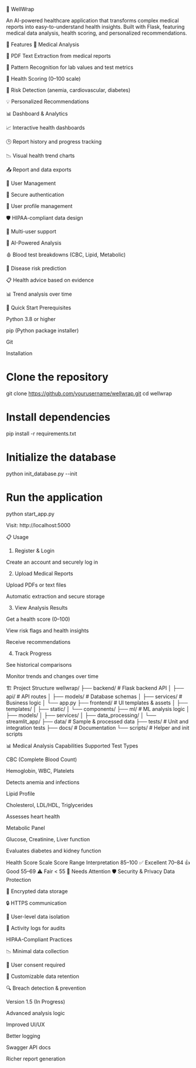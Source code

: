 🏥 WellWrap

An AI-powered healthcare application that transforms complex medical reports into easy-to-understand health insights. Built with Flask, featuring medical data analysis, health scoring, and personalized recommendations.








🌟 Features
🔬 Medical Analysis

📄 PDF Text Extraction from medical reports

🧠 Pattern Recognition for lab values and test metrics

🎯 Health Scoring (0–100 scale)

🚩 Risk Detection (anemia, cardiovascular, diabetes)

💡 Personalized Recommendations

📊 Dashboard & Analytics

📈 Interactive health dashboards

🕒 Report history and progress tracking

📉 Visual health trend charts

📤 Report and data exports

🔐 User Management

🔑 Secure authentication

👤 User profile management

🛡️ HIPAA-compliant data design

👥 Multi-user support

🤖 AI-Powered Analysis

🩸 Blood test breakdowns (CBC, Lipid, Metabolic)

🧬 Disease risk prediction

📋 Health advice based on evidence

📊 Trend analysis over time

🚀 Quick Start
Prerequisites

Python 3.8 or higher

pip (Python package installer)

Git

Installation
# Clone the repository
git clone https://github.com/yourusername/wellwrap.git
cd wellwrap

# Install dependencies
pip install -r requirements.txt

# Initialize the database
python init_database.py --init

# Run the application
python start_app.py


Visit: http://localhost:5000

📋 Usage
1. Register & Login

Create an account and securely log in

2. Upload Medical Reports

Upload PDFs or text files

Automatic extraction and secure storage

3. View Analysis Results

Get a health score (0–100)

View risk flags and health insights

Receive recommendations

4. Track Progress

See historical comparisons

Monitor trends and changes over time

🏗️ Project Structure
wellwrap/
├── backend/           # Flask backend API
│   ├── api/           # API routes
│   ├── models/        # Database schemas
│   ├── services/      # Business logic
│   └── app.py
├── frontend/          # UI templates & assets
│   ├── templates/
│   ├── static/
│   └── components/
├── ml/                # ML analysis logic
│   ├── models/
│   ├── services/
│   ├── data_processing/
│   └── streamlit_app/
├── data/              # Sample & processed data
├── tests/             # Unit and integration tests
├── docs/              # Documentation
└── scripts/           # Helper and init scripts

📊 Medical Analysis Capabilities
Supported Test Types

CBC (Complete Blood Count)

Hemoglobin, WBC, Platelets

Detects anemia and infections

Lipid Profile

Cholesterol, LDL/HDL, Triglycerides

Assesses heart health

Metabolic Panel

Glucose, Creatinine, Liver function

Evaluates diabetes and kidney function

Health Score Scale
Score Range	Interpretation
85–100	✅ Excellent
70–84	👍 Good
55–69	⚠️ Fair
< 55	🚨 Needs Attention
🛡️ Security & Privacy
Data Protection

🔐 Encrypted data storage

🔒 HTTPS communication

👤 User-level data isolation

📝 Activity logs for audits

HIPAA-Compliant Practices

📉 Minimal data collection

📃 User consent required

📁 Customizable data retention

🔍 Breach detection & prevention

Version 1.5 (In Progress)

 Advanced analysis logic

 Improved UI/UX

 Better logging

 Swagger API docs

 Richer report generation
